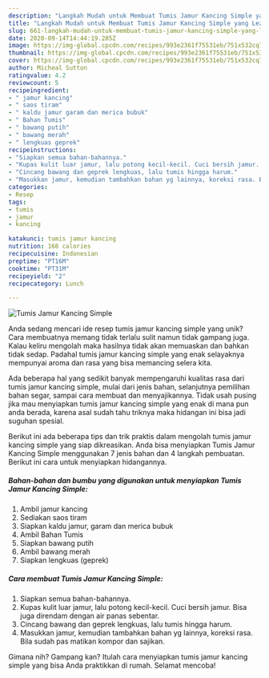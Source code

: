 ```yaml
---
description: "Langkah Mudah untuk Membuat Tumis Jamur Kancing Simple yang Lezat Sekali"
title: "Langkah Mudah untuk Membuat Tumis Jamur Kancing Simple yang Lezat Sekali"
slug: 661-langkah-mudah-untuk-membuat-tumis-jamur-kancing-simple-yang-lezat-sekali
date: 2020-09-14T14:44:19.285Z
image: https://img-global.cpcdn.com/recipes/993e2361f75531eb/751x532cq70/tumis-jamur-kancing-simple-foto-resep-utama.jpg
thumbnail: https://img-global.cpcdn.com/recipes/993e2361f75531eb/751x532cq70/tumis-jamur-kancing-simple-foto-resep-utama.jpg
cover: https://img-global.cpcdn.com/recipes/993e2361f75531eb/751x532cq70/tumis-jamur-kancing-simple-foto-resep-utama.jpg
author: Micheal Sutton
ratingvalue: 4.2
reviewcount: 5
recipeingredient:
- " jamur kancing"
- " saos tiram"
- " kaldu jamur garam dan merica bubuk"
- " Bahan Tumis"
- " bawang putih"
- " bawang merah"
- " lengkuas geprek"
recipeinstructions:
- "Siapkan semua bahan-bahannya."
- "Kupas kulit luar jamur, lalu potong kecil-kecil. Cuci bersih jamur. Bisa juga direndam dengan air panas sebentar."
- "Cincang bawang dan geprek lengkuas, lalu tumis hingga harum."
- "Masukkan jamur, kemudian tambahkan bahan yg lainnya, koreksi rasa. Bila sudah pas matikan kompor dan sajikan."
categories:
- Resep
tags:
- tumis
- jamur
- kancing

katakunci: tumis jamur kancing 
nutrition: 168 calories
recipecuisine: Indonesian
preptime: "PT16M"
cooktime: "PT31M"
recipeyield: "2"
recipecategory: Lunch

---
```



![Tumis Jamur Kancing Simple](https://img-global.cpcdn.com/recipes/993e2361f75531eb/751x532cq70/tumis-jamur-kancing-simple-foto-resep-utama.jpg)

Anda sedang mencari ide resep tumis jamur kancing simple yang unik? Cara membuatnya memang tidak terlalu sulit namun tidak gampang juga. Kalau keliru mengolah maka hasilnya tidak akan memuaskan dan bahkan tidak sedap. Padahal tumis jamur kancing simple yang enak selayaknya mempunyai aroma dan rasa yang bisa memancing selera kita.

Ada beberapa hal yang sedikit banyak mempengaruhi kualitas rasa dari tumis jamur kancing simple, mulai dari jenis bahan, selanjutnya pemilihan bahan segar, sampai cara membuat dan menyajikannya. Tidak usah pusing jika mau menyiapkan tumis jamur kancing simple yang enak di mana pun anda berada, karena asal sudah tahu triknya maka hidangan ini bisa jadi suguhan spesial.




Berikut ini ada beberapa tips dan trik praktis dalam mengolah tumis jamur kancing simple yang siap dikreasikan. Anda bisa menyiapkan Tumis Jamur Kancing Simple menggunakan 7 jenis bahan dan 4 langkah pembuatan. Berikut ini cara untuk menyiapkan hidangannya.

<!--inarticleads1-->

##### Bahan-bahan dan bumbu yang digunakan untuk menyiapkan Tumis Jamur Kancing Simple:

1. Ambil  jamur kancing
1. Sediakan  saos tiram
1. Siapkan  kaldu jamur, garam dan merica bubuk
1. Ambil  Bahan Tumis
1. Siapkan  bawang putih
1. Ambil  bawang merah
1. Siapkan  lengkuas (geprek)




<!--inarticleads2-->

##### Cara membuat Tumis Jamur Kancing Simple:

1. Siapkan semua bahan-bahannya.
1. Kupas kulit luar jamur, lalu potong kecil-kecil. Cuci bersih jamur. Bisa juga direndam dengan air panas sebentar.
1. Cincang bawang dan geprek lengkuas, lalu tumis hingga harum.
1. Masukkan jamur, kemudian tambahkan bahan yg lainnya, koreksi rasa. Bila sudah pas matikan kompor dan sajikan.




Gimana nih? Gampang kan? Itulah cara menyiapkan tumis jamur kancing simple yang bisa Anda praktikkan di rumah. Selamat mencoba!
